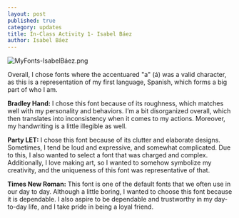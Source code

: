```yaml
---
layout: post
published: true
category: updates
title: In-Class Activity 1- Isabel Báez
author: Isabel Báez
---
```

![MyFonts-IsabelBáez.png]({{site.baseurl}}/assets/MyFonts-IsabelBáez.png)

Overall, I chose fonts where the accentuared "a" (á) was a valid character, as this is a representation of my first language, Spanish, which forms a big part of who I am.

**Bradley Hand:** I chose this font because of its roughness, which matches well with my personality and behaviors. I’m a bit disorganized overall, which then translates into inconsistency when it comes to my actions. Moreover, my handwriting is a little illegible as well. 
	
**Party LET:** I chose this font because of its clutter and elaborate designs. Sometimes, I tend be loud and expressive, and somewhat complicated. Due to this, I also wanted to select a font that was charged and complex. Additionally, I love making art, so I wanted to somehow symbolize my creativity, and the uniqueness of this font was representative of that.

**Times New Roman:** This font is one of the default fonts that we often use in our day to day. Although a little boring, I wanted to choose this font because it is dependable. I also aspire to be dependable and trustworthy in my day-to-day life, and I take pride in being a loyal friend. 
